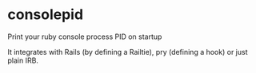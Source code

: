 consolepid
==========

Print your ruby console process PID on startup

It integrates with Rails (by defining a Railtie), pry (defining a hook) or just plain IRB.
